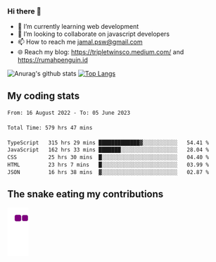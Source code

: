 ### Hi there 👋

<!--
**padepokanpenguin/padepokanpenguin** is a ✨ _special_ ✨ repository because its `README.md` (this file) appears on your GitHub profile.
-->

- 🌱 I’m currently learning  web development
- 👯 I’m looking to collaborate on javascript developers
- 📫 How to reach me jamal.psw@gmail.com
- 🌐 Reach my blog:
   https://tripletwinsco.medium.com/ and
   https://rumahpenguin.id

![Anurag's github stats](https://github-readme-stats.vercel.app/api?username=padepokanpenguin&count_private=true&disable_animations=false&show_icons=true&theme=default)
[![Top Langs](https://github-readme-stats.vercel.app/api/top-langs/?username=padepokanpenguin&theme=default&layout=compact)](https://github.com/padepokanpenguin)

## My coding stats

<!--START_SECTION:waka-->

```txt
From: 16 August 2022 - To: 05 June 2023

Total Time: 579 hrs 47 mins

TypeScript   315 hrs 29 mins █████████████▓░░░░░░░░░░░   54.41 %
JavaScript   162 hrs 33 mins ███████░░░░░░░░░░░░░░░░░░   28.04 %
CSS          25 hrs 30 mins  █░░░░░░░░░░░░░░░░░░░░░░░░   04.40 %
HTML         23 hrs 7 mins   █░░░░░░░░░░░░░░░░░░░░░░░░   03.99 %
JSON         16 hrs 38 mins  ▓░░░░░░░░░░░░░░░░░░░░░░░░   02.87 %
```

<!--END_SECTION:waka-->


## The snake eating my contributions
![snake gif](https://github.com/padepokanpenguin/padepokanpenguin/blob/output/github-contribution-grid-snake.gif)
